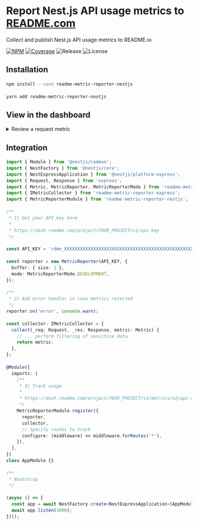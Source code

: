 # Report Nest.js API usage metrics to [README.com](https://docs.readme.com/docs/api-metrics-in-readme)

Collect and publish Nest.js API usage metrics to README.io

[![NPM](https://badgen.net/npm/v/readme-metric-reporter-nestjs)](https://www.npmjs.com/readme-metric-reporter-nestjs)
[![Coverage](https://codecov.io/gh/igrek8/readme-metric-reporter-nestjs/branch/main/graph/badge.svg)](https://codecov.io/gh/igrek8/readme-metric-reporter-nestjs)
![Release](https://badgen.net/github/checks/igrek8/readme-metric-reporter-nestjs)
![License](https://badgen.net/github/license/igrek8/readme-metric-reporter-nestjs)

## Installation

```bash
npm install --save readme-metric-reporter-nestjs

yarn add readme-metric-reporter-nestjs
```

## View in the dashboard

<details>
  <summary>Review a request metric</summary>
  <img alt="dashboard" src="./media/readme-view-api-log.png" />
</details>

## Integration

```ts
import { Module } from '@nestjs/common';
import { NestFactory } from '@nestjs/core';
import { NestExpressApplication } from '@nestjs/platform-express';
import { Request, Response } from 'express';
import { Metric, MetricReporter, MetricReporterMode } from 'readme-metric-reporter';
import { IMetricCollector } from 'readme-metric-reporter-express';
import { MetricReporterModule } from 'readme-metric-reporter-nestjs';

/**
 * 1) Get your API key here
 *
 * https://dash.readme.com/project/YOUR_PROJECT/v1/api-key
 */

const API_KEY = 'rdme_XXXXXXXXXXXXXXXXXXXXXXXXXXXXXXXXXXXXXXXXXXXXXXXXXXXXXXXXXXXXXXXXXXXXXX';

const reporter = new MetricReporter(API_KEY, {
  buffer: { size: 1 },
  mode: MetricReporterMode.DEVELOPMENT,
});

/**
 * 2) Add error handler in case metrics rejected
 */
reporter.on('error', console.warn);

const collector: IMetricCollector = {
  collect(_req: Request, _res: Response, metric: Metric) {
    // ... perform filtering of sensitive data
    return metric;
  },
};

@Module({
  imports: [
    /**
     * 3) Track usage
     *
     * https://dash.readme.com/project/YOUR_PROJECT/v1/metrics/v2/api-calls
     */
    MetricReporterModule.register({
      reporter,
      collector,
      // Specify routes to track
      configure: (middleware) => middleware.forRoutes('*'),
    }),
  ],
})
class AppModule {}

/**
 * Bootstrap
 */

(async () => {
  const app = await NestFactory.create<NestExpressApplication>(AppModule);
  await app.listen(3000);
})();
```
